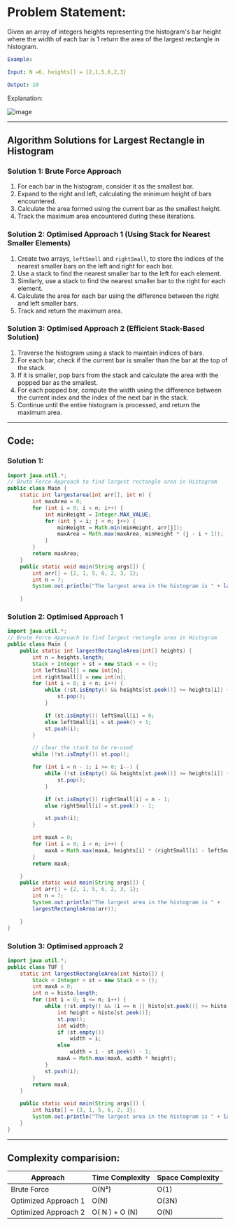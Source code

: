 # Problem Statement:
Given an array of integers heights representing the histogram's bar height where the width of each bar is 1  return the area of the largest rectangle in histogram.

```yaml
Example:

Input: N =6, heights[] = {2,1,5,6,2,3}

Output: 10
```

Explanation:

![image](https://github.com/user-attachments/assets/b2588ab6-f743-45e6-8a21-cebd3971df51)

---

## Algorithm Solutions for Largest Rectangle in Histogram

### Solution 1: Brute Force Approach
1. For each bar in the histogram, consider it as the smallest bar.
2. Expand to the right and left, calculating the minimum height of bars encountered.
3. Calculate the area formed using the current bar as the smallest height.
4. Track the maximum area encountered during these iterations.

### Solution 2: Optimised Approach 1 (Using Stack for Nearest Smaller Elements)
1. Create two arrays, `leftSmall` and `rightSmall`, to store the indices of the nearest smaller bars on the left and right for each bar.
2. Use a stack to find the nearest smaller bar to the left for each element.
3. Similarly, use a stack to find the nearest smaller bar to the right for each element.
4. Calculate the area for each bar using the difference between the right and left smaller bars.
5. Track and return the maximum area.

### Solution 3: Optimised Approach 2 (Efficient Stack-Based Solution)
1. Traverse the histogram using a stack to maintain indices of bars.
2. For each bar, check if the current bar is smaller than the bar at the top of the stack.
3. If it is smaller, pop bars from the stack and calculate the area with the popped bar as the smallest.
4. For each popped bar, compute the width using the difference between the current index and the index of the next bar in the stack.
5. Continue until the entire histogram is processed, and return the maximum area.

---

## Code:

###  Solution 1:
```java
import java.util.*;
// Brute Force Approach to find largest rectangle area in Histogram
public class Main {
    static int largestarea(int arr[], int n) {
        int maxArea = 0;
        for (int i = 0; i < n; i++) {
            int minHeight = Integer.MAX_VALUE;
            for (int j = i; j < n; j++) {
                minHeight = Math.min(minHeight, arr[j]);
                maxArea = Math.max(maxArea, minHeight * (j - i + 1));
            }
        }
        return maxArea;
    }
    public static void main(String args[]) {
        int arr[] = {2, 1, 5, 6, 2, 3, 1};
        int n = 7;
        System.out.println("The largest area in the histogram is " + largestarea(arr, n)); // Printing the largest rectangle area

    }
```

### Solution 2: Optimised Approach 1
```java
import java.util.*;
// Brute Force Approach to find largest rectangle area in Histogram
public class Main {
    public static int largestRectangleArea(int[] heights) {
        int n = heights.length;
        Stack < Integer > st = new Stack < > ();
        int leftSmall[] = new int[n];
        int rightSmall[] = new int[n];
        for (int i = 0; i < n; i++) {
            while (!st.isEmpty() && heights[st.peek()] >= heights[i]) {
                st.pop();
            }

            if (st.isEmpty()) leftSmall[i] = 0;
            else leftSmall[i] = st.peek() + 1;
            st.push(i);
        }

        // clear the stack to be re-used
        while (!st.isEmpty()) st.pop();

        for (int i = n - 1; i >= 0; i--) {
            while (!st.isEmpty() && heights[st.peek()] >= heights[i]) {
                st.pop();
            }

            if (st.isEmpty()) rightSmall[i] = n - 1;
            else rightSmall[i] = st.peek() - 1;

            st.push(i);
        }

        int maxA = 0;
        for (int i = 0; i < n; i++) {
            maxA = Math.max(maxA, heights[i] * (rightSmall[i] - leftSmall[i] + 1));
        }
        return maxA;

    }
    public static void main(String args[]) {
        int arr[] = {2, 1, 5, 6, 2, 3, 1};
        int n = 7;
        System.out.println("The largest area in the histogram is " + 
        largestRectangleArea(arr)); 

    }
}
```

### Solution 3: Optimised approach 2
```java
import java.util.*;
public class TUF {
    static int largestRectangleArea(int histo[]) {
        Stack < Integer > st = new Stack < > ();
        int maxA = 0;
        int n = histo.length;
        for (int i = 0; i <= n; i++) {
            while (!st.empty() && (i == n || histo[st.peek()] >= histo[i])) {
                int height = histo[st.peek()];
                st.pop();
                int width;
                if (st.empty())
                    width = i;
                else
                    width = i - st.peek() - 1;
                maxA = Math.max(maxA, width * height);
            }
            st.push(i);
        }
        return maxA;
    }

    public static void main(String args[]) {
        int histo[] = {3, 1, 5, 6, 2, 3};
        System.out.println("The largest area in the histogram is " + largestRectangleArea(histo));
    }
}
```

---

## Complexity comparision:
| Approach            | Time Complexity | Space Complexity |
|---------------------|-----------------|------------------|
| Brute Force         | O(N²)           | O(1)             |
| Optimized Approach 1| O(N)            | O(3N)             |
| Optimized Approach 2| O( N ) + O (N)         | O(N)             |
